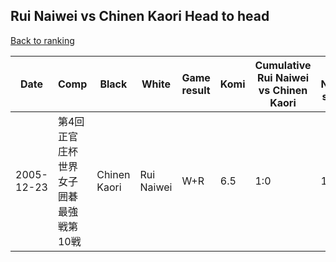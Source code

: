 ## Rui Naiwei vs Chinen Kaori Head to head

[Back to ranking](../../index.md)




| **Date** | **Comp** | **Black** | **White** | **Game result** | **Komi** | **Cumulative Rui Naiwei vs Chinen Kaori** | **Rui Naiwei streak** | **Chinen Kaori streak** | 
| --- | --- | --- | --- | --- | --- | --- | --- | --- |
| 2005-12-23 | 第4回正官庄杯世界女子囲碁最強戦第10戦 | Chinen Kaori | Rui Naiwei | W+R | 6.5 | 1:0 | 1 | 0 |




